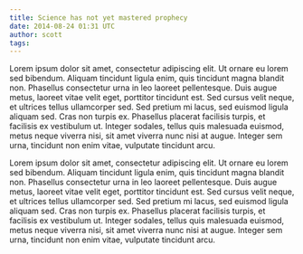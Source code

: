```yaml
---
title: Science has not yet mastered prophecy
date: 2014-08-24 01:31 UTC
author: scott
tags:
---
```


Lorem ipsum dolor sit amet, consectetur adipiscing elit. Ut ornare eu lorem sed bibendum. Aliquam tincidunt ligula enim, quis tincidunt magna blandit non. Phasellus consectetur urna in leo laoreet pellentesque. Duis augue metus, laoreet vitae velit eget, porttitor tincidunt est. Sed cursus velit neque, et ultrices tellus ullamcorper sed. Sed pretium mi lacus, sed euismod ligula aliquam sed. Cras non turpis ex. Phasellus placerat facilisis turpis, et facilisis ex vestibulum ut. Integer sodales, tellus quis malesuada euismod, metus neque viverra nisi, sit amet viverra nunc nisi at augue. Integer sem urna, tincidunt non enim vitae, vulputate tincidunt arcu.

Lorem ipsum dolor sit amet, consectetur adipiscing elit. Ut ornare eu lorem sed bibendum. Aliquam tincidunt ligula enim, quis tincidunt magna blandit non. Phasellus consectetur urna in leo laoreet pellentesque. Duis augue metus, laoreet vitae velit eget, porttitor tincidunt est. Sed cursus velit neque, et ultrices tellus ullamcorper sed. Sed pretium mi lacus, sed euismod ligula aliquam sed. Cras non turpis ex. Phasellus placerat facilisis turpis, et facilisis ex vestibulum ut. Integer sodales, tellus quis malesuada euismod, metus neque viverra nisi, sit amet viverra nunc nisi at augue. Integer sem urna, tincidunt non enim vitae, vulputate tincidunt arcu.
